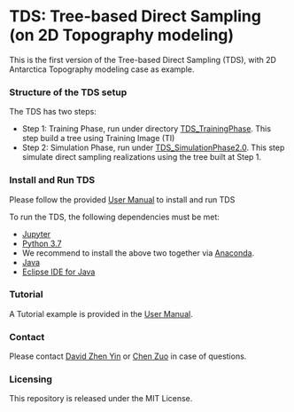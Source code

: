 # TDS: Tree-based Direct Sampling (on 2D Topography modeling)
<p> This is the first version of the Tree-based Direct Sampling (TDS), with 2D Antarctica Topography modeling case as example. 

### Structure of the TDS setup
The TDS has two steps:
* Step 1: Training Phase, run under directory [TDS_TrainingPhase](https://github.com/sdyinzhen/Tree-based_Direct_Sampling/tree/master/TDS_TrainingPhase). This step build a tree using Training Image (TI)
* Step 2: Simulation Phase, run under [TDS_SimulationPhase2.0](https://github.com/sdyinzhen/Tree-based_Direct_Sampling/tree/master/TDS_SimulationPhase2.0). This step simulate direct sampling realizations using the tree built at Step 1. 
### Install and Run TDS
Please follow the provided [User Manual](https://github.com/sdyinzhen/Tree-based_Direct_Sampling/blob/master/UserManual_Tree-basedDirectSampling.pdf) to install and run TDS

To run the TDS, the following dependencies must be met:
* [Jupyter](http://jupyter.org/) 
* [Python 3.7](https://www.python.org/) 
* We recommend to install the above two together via [Anaconda](https://www.anaconda.com/).
* [Java](https://www.oracle.com/technetwork/java/javase/downloads/index.html)
* [Eclipse IDE for Java](https://www.eclipse.org/downloads/)

### Tutorial
A Tutorial example is provided in the [User Manual](https://github.com/sdyinzhen/Tree-based_Direct_Sampling/blob/master/UserManual_Tree-basedDirectSampling.pdf). 

### Contact
Please contact [David Zhen Yin](mailto:yinzhen@stanford.edu) or [Chen Zuo](mailto:chenzuo789@outlook.com) in case of questions. 

### Licensing
This repository is released under the MIT License.

